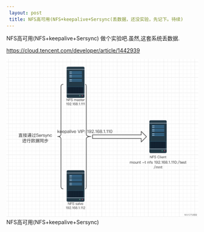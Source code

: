 ```yaml
---
 layout: post
 title: NFS高可用(NFS+keepalive+Sersync(丢数据，还没实验，先记下。待续)
---
```


NFS高可用(NFS+keepalive+Sersync)
 做个实验吧.虽然,这套系统丢数据.

 https://cloud.tencent.com/developer/article/1442939

 ![](/images/2020-07-08-14-04-46.png)
 NFS高可用(NFS+keepalive+Sersync)
 



 
